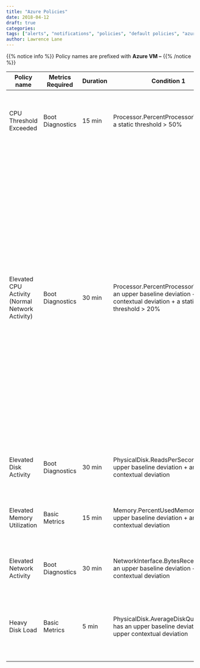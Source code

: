 ```yaml
---
title: "Azure Policies"
date: 2018-04-12
draft: true
categories:
tags: ["alerts", "notifications", "policies", "default policies", "azure"]
author: Lawrence Lane
---
```


{{% notice info %}}
Policy names are prefixed with **Azure VM –**
{{% /notice %}}

| Policy name                                     | Metrics Required | Duration | Condition 1                                                                                                               | (and) Condition 2                                                                                 | (and) Condition 3                                  | Cat.    | Description                                                                                                                                                                                                                                                                                                                                                                                                                                                                       |
|-------------------------------------------------|------------------|----------|---------------------------------------------------------------------------------------------------------------------------|---------------------------------------------------------------------------------------------------|----------------------------------------------------|---------|-----------------------------------------------------------------------------------------------------------------------------------------------------------------------------------------------------------------------------------------------------------------------------------------------------------------------------------------------------------------------------------------------------------------------------------------------------------------------------------|
| CPU Threshold Exceeded                          | Boot Diagnostics | 15 min   | Processor.PercentProcessorTime has a static threshold > 50%                                                               |                                                                                                   |                                                    | WARNING | The CPU on the Azure Virtual Machine has exceeded 95% for at least 15 minutes.                                                                                                                                                                                                                                                                                                                                                                                                    |
| Elevated CPU Activity (Normal Network Activity) | Boot Diagnostics | 30 min   | Processor.PercentProcessorTime has an upper baseline deviation + an upper contextual deviation + a static threshold > 20% | NetworkInterface.BytesReceived has  no deviation                                                  | NetworkInterface.BytesTransmitted has no deviation | INFO    | Increases in CPU activity are not uncommon when there is a rise in network activity. Increased traffic to a server means more work for that server to do. This policy is designed to catch cases where CPU activity is higher than than normal and said behavior cannot be explained by a corresponding increase in network traffic. It may or may not represent a problem, but it is useful to know about. This policy will not fire if CPU utilization is less than 20% though. |
| Elevated Disk Activity                          | Boot Diagnostics | 30 min   | PhysicalDisk.ReadsPerSecond has an upper baseline deviation + an upper contextual deviation                               | PhysicalDisk.WritesPerSecond has an upper baseline deviation + an upper contextual deviation      |                                                    | INFO    | Disk activity has been higher than expected for at least 30 minutes.                                                                                                                                                                                                                                                                                                                                                                                                              |
| Elevated Memory Utilization                     | Basic Metrics    | 15 min   | Memory.PercentUsedMemory has an upper baseline deviation + an upper contextual deviation                                  |                                                                                                   |                                                    | WARNING | The memory utilization on the Azure Virtual Machine is higher than expected.                                                                                                                                                                                                                                                                                                                                                                                                      |
| Elevated Network Activity                       | Boot Diagnostics | 30 min   | NetworkInterface.BytesReceived has an upper baseline deviation +  an upper contextual deviation                           | NetworkInterface.BytesTransmitted has an upper baseline deviation + an upper contextual deviation |                                                    | INFO    | Network activity has been higher than expected for at least 30 minutes.                                                                                                                                                                                                                                                                                                                                                                                                           |
| Heavy Disk Load                                 | Basic Metrics    | 5 min    | PhysicalDisk.AverageDiskQueueLength has an upper baseline deviation + an upper contextual deviation                       |                                                                                                   |                                                    | WARNING | Average disk queue length is greater than expected, which could indicate a problem with heavy disk load.                                                                                                                                                                                                                                                                                                                                                                          |
